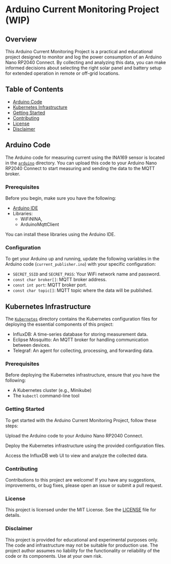 # Arduino Current Monitoring Project (WIP)

## Overview

This Arduino Current Monitoring Project is a practical and educational project designed to monitor and log the power consumption of an Arduino Nano RP2040 Connect. By collecting and analyzing this data, you can make informed decisions about selecting the right solar panel and battery setup for extended operation in remote or off-grid locations.

## Table of Contents

- [Arduino Code](#arduino-code)
- [Kubernetes Infrastructure](#kubernetes-infrastructure)
- [Getting Started](#getting-started)
- [Contributing](#contributing)
- [License](#license)
- [Disclaimer](#disclaimer)

## Arduino Code

The Arduino code for measuring current using the INA169 sensor is located in the [`arduino`](arduino) directory. You can upload this code to your Arduino Nano RP2040 Connect to start measuring and sending the data to the MQTT broker.

### Prerequisites

Before you begin, make sure you have the following:

- [Arduino IDE](https://www.arduino.cc/en/software)
- Libraries: 
    - WiFiNINA, 
    - ArduinoMqttClient 

You can install these libraries using the Arduino IDE.

### Configuration

To get your Arduino up and running, update the following variables in the Arduino code (`current_publisher.ino`) with your specific configuration:

- `SECRET_SSID` and `SECRET_PASS`: Your WiFi network name and password.
- `const char broker[]`: MQTT broker address.
- `const int port`: MQTT broker port.
- `const char topic[]`: MQTT topic where the data will be published.

## Kubernetes Infrastructure

The [`Kubernetes`](Kubernetes) directory contains the Kubernetes configuration files for deploying the essential components of this project:

- InfluxDB: A time-series database for storing measurement data.
- Eclipse Mosquitto: An MQTT broker for handling communication between devices.
- Telegraf: An agent for collecting, processing, and forwarding data.

### Prerequisites

Before deploying the Kubernetes infrastructure, ensure that you have the following:

- A Kubernetes cluster (e.g., Minikube)
- The `kubectl` command-line tool

### Getting Started
To get started with the Arduino Current Monitoring Project, follow these steps:

Upload the Arduino code to your Arduino Nano RP2040 Connect.

Deploy the Kubernetes infrastructure using the provided configuration files.

Access the InfluxDB web UI to view and analyze the collected data.

### Contributing
Contributions to this project are welcome! If you have any suggestions, improvements, or bug fixes, please open an issue or submit a pull request.

### License
This project is licensed under the MIT License. See the [LICENSE](LICENSE) file for details.

### Disclaimer
This project is provided for educational and experimental purposes only. The code and infrastructure may not be suitable for production use. The project author assumes no liability for the functionality or reliability of the code or its components. Use at your own risk.